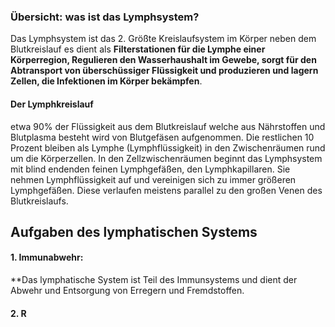 ### Übersicht: was ist das Lymphsystem?
Das Lymphsystem ist das 2. Größte Kreislaufsystem im Körper neben dem Blutkreislauf es dient als **Filterstationen für die Lymphe einer Körperregion, Regulieren den Wasserhaushalt im Gewebe, sorgt für den Abtransport von überschüssiger Flüssigkeit und produzieren und lagern Zellen, die Infektionen im Körper bekämpfen**.

#### Der Lymphkreislauf
etwa 90% der Flüssigkeit aus dem Blutkreislauf welche aus Nährstoffen und Blutplasma besteht wird von Blutgefäsen aufgenommen. Die restlichen 10 Prozent bleiben als Lymphe (Lymphflüssigkeit) in den Zwischenräumen rund um die Körperzellen. In den Zellzwischenräumen beginnt das Lymphsystem mit blind endenden feinen Lymphgefäßen, den Lymphkapillaren. Sie nehmen Lymphflüssigkeit auf und vereinigen sich zu immer größeren Lymphgefäßen. Diese verlaufen meistens parallel zu den großen Venen des Blutkreislaufs.

## Aufgaben des lymphatischen Systems

#### 1. Immunabwehr:
**Das lymphatische System ist Teil des Immunsystems und dient der Abwehr und Entsorgung von Erregern und Fremdstoffen.

#### 2. R